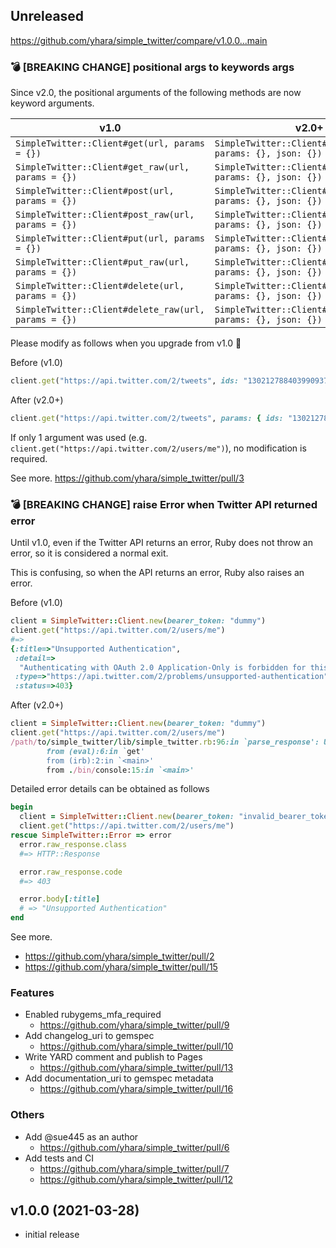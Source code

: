 ## Unreleased
https://github.com/yhara/simple_twitter/compare/v1.0.0...main

### :bomb: [BREAKING CHANGE] positional args to keywords args
Since v2.0, the positional arguments of the following methods are now keyword arguments.

| v1.0                                                 | v2.0+                                                         |
| ---------------------------------------------------- | ------------------------------------------------------------- |
| `SimpleTwitter::Client#get(url, params = {})`        | `SimpleTwitter::Client#get(url, params: {}, json: {})`        |
| `SimpleTwitter::Client#get_raw(url, params = {})`    | `SimpleTwitter::Client#get_raw(url, params: {}, json: {})`    |
| `SimpleTwitter::Client#post(url, params = {})`       | `SimpleTwitter::Client#post(url, params: {}, json: {})`       |
| `SimpleTwitter::Client#post_raw(url, params = {})`   | `SimpleTwitter::Client#post_raw(url, params: {}, json: {})`   |
| `SimpleTwitter::Client#put(url, params = {})`        | `SimpleTwitter::Client#put(url, params: {}, json: {})`        |
| `SimpleTwitter::Client#put_raw(url, params = {})`    | `SimpleTwitter::Client#put_raw(url, params: {}, json: {})`    |
| `SimpleTwitter::Client#delete(url, params = {})`     | `SimpleTwitter::Client#delete(url, params: {}, json: {})`     |
| `SimpleTwitter::Client#delete_raw(url, params = {})` | `SimpleTwitter::Client#delete_raw(url, params: {}, json: {})` |

Please modify as follows when you upgrade from v1.0 :pray:

Before (v1.0)

```ruby
client.get("https://api.twitter.com/2/tweets", ids: "1302127884039909376,1369885448319889409")
```

After (v2.0+)

```ruby
client.get("https://api.twitter.com/2/tweets", params: { ids: "1302127884039909376,1369885448319889409" })
```

If only 1 argument was used (e.g. `client.get("https://api.twitter.com/2/users/me")`), no modification is required.

See more. https://github.com/yhara/simple_twitter/pull/3

### :bomb: [BREAKING CHANGE] raise Error when Twitter API returned error
Until v1.0, even if the Twitter API returns an error, Ruby does not throw an error, so it is considered a normal exit.

This is confusing, so when the API returns an error, Ruby also raises an error.

Before (v1.0)

```ruby
client = SimpleTwitter::Client.new(bearer_token: "dummy")
client.get("https://api.twitter.com/2/users/me")
#=> 
{:title=>"Unsupported Authentication",
 :detail=>
  "Authenticating with OAuth 2.0 Application-Only is forbidden for this endpoint.  Supported authentication types are [OAuth 1.0a User Context, OAuth 2.0 User Context].",
 :type=>"https://api.twitter.com/2/problems/unsupported-authentication",
 :status=>403}
```

After (v2.0+)

```ruby
client = SimpleTwitter::Client.new(bearer_token: "dummy")
client.get("https://api.twitter.com/2/users/me")
/path/to/simple_twitter/lib/simple_twitter.rb:96:in `parse_response': Unsupported Authentication (status 403) (SimpleTwitter::ClientError)
        from (eval):6:in `get'
        from (irb):2:in `<main>'
        from ./bin/console:15:in `<main>'
```

Detailed error details can be obtained as follows

```ruby
begin
  client = SimpleTwitter::Client.new(bearer_token: "invalid_bearer_token")
  client.get("https://api.twitter.com/2/users/me")
rescue SimpleTwitter::Error => error
  error.raw_response.class
  #=> HTTP::Response

  error.raw_response.code
  #=> 403

  error.body[:title]
  # => "Unsupported Authentication"
end
```

See more. 

* https://github.com/yhara/simple_twitter/pull/2
* https://github.com/yhara/simple_twitter/pull/15

### Features
- Enabled rubygems_mfa_required
  - https://github.com/yhara/simple_twitter/pull/9
- Add changelog_uri to gemspec
  - https://github.com/yhara/simple_twitter/pull/10
- Write YARD comment and publish to Pages
  - https://github.com/yhara/simple_twitter/pull/13
- Add documentation_uri to gemspec metadata
  - https://github.com/yhara/simple_twitter/pull/16

### Others
- Add @sue445 as an author
  - https://github.com/yhara/simple_twitter/pull/6
- Add tests and CI
  - https://github.com/yhara/simple_twitter/pull/7
  - https://github.com/yhara/simple_twitter/pull/12

## v1.0.0 (2021-03-28)

- initial release
